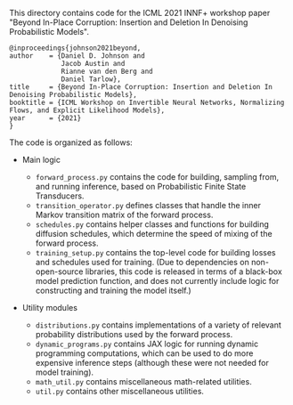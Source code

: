 This directory contains code for the ICML 2021 INNF+ workshop paper "Beyond In-Place
Corruption: Insertion and Deletion In Denoising Probabilistic Models".

```
@inproceedings{johnson2021beyond,
author    = {Daniel D. Johnson and
             Jacob Austin and
             Rianne van den Berg and
             Daniel Tarlow},
title     = {Beyond In-Place Corruption: Insertion and Deletion In Denoising Probabilistic Models},
booktitle = {ICML Workshop on Invertible Neural Networks, Normalizing Flows, and Explicit Likelihood Models},
year      = {2021}
}
```

The code is organized as follows:

- Main logic
  - `forward_process.py` contains the code for building, sampling from, and running inference, based on Probabilistic Finite State Transducers.
  - `transition_operator.py` defines classes that handle the inner Markov transition matrix of the forward process.
  - `schedules.py` contains helper classes and functions for building diffusion schedules, which determine the speed of mixing of the forward process.
  - `training_setup.py` contains the top-level code for building losses and schedules used for training. (Due to dependencies on non-open-source libraries, this code is released in terms of a black-box model prediction function, and does not currently include logic for constructing and training the model itself.)

- Utility modules
  - `distributions.py` contains implementations of a variety of relevant probability distributions used by the forward process.
  - `dynamic_programs.py` contains JAX logic for running dynamic programming computations, which can be used to do more expensive inference steps (although these were not needed for model training).
  - `math_util.py` contains miscellaneous math-related utilities.
  - `util.py` contains other miscellaneous utilities.


